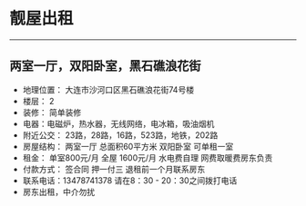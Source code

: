 
靓屋出租
==========================================
------------------------------------------
两室一厅，双阳卧室，黑石礁浪花街
------------------------------------------

- 地理位置： 大连市沙河口区黑石礁浪花街74号楼
- 楼层： 2
- 装修： 简单装修
- 电器：电磁炉，热水器，无线网络，电冰箱，吸油烟机
- 附近公交： 23路，28路，16路，523路，地铁，202路
- 房屋结构： 两室一厅 总面积60平方米 双阳卧室  可单租一室
- 租金： 单室800元/月  全屋 1600元/月  水电费自理 网费取暖费房东负责
- 付款方式： 签合同 押一付三 退租前一个月联系房东
- 联系电话：13478741378 请在8：30 - 20：30之间拨打电话
- 房东出租，中介勿扰
